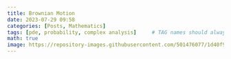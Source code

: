 ```yaml
---
title: Brownian Motion
date: 2023-07-29 09:58
categories: [Posts, Mathematics]
tags: [pde, probability, complex analysis]     # TAG names should always be lowercase
math: true
image: https://repository-images.githubusercontent.com/501476077/1d40f9f3-425e-4c81-a811-1e9c08dbf79f
---
```



